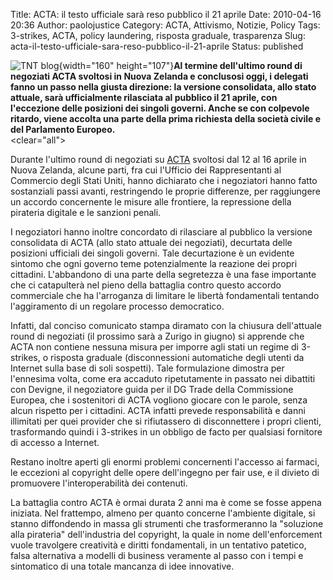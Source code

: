 Title: ACTA: il testo ufficiale sarà reso pubblico il 21 aprile
Date: 2010-04-16 20:36
Author: paolojustice
Category: ACTA, Attivismo, Notizie, Policy
Tags: 3-strikes, ACTA, policy laundering, risposta graduale, trasparenza
Slug: acta-il-testo-ufficiale-sara-reso-pubblico-il-21-aprile
Status: published

![TNT blog](http://blog.tntvillage.scambioetico.org/wp-content/uploads/2010/01/noalacta.jpg){width="160" height="107"}**Al termine dell'ultimo round di negoziati ACTA svoltosi in Nuova Zelanda e conclusosi oggi, i delegati fanno un passo nella giusta direzione: la versione consolidata, allo stato attuale, sarà ufficialmente rilasciata al pubblico il 21 aprile, con l'eccezione delle posizioni dei singoli governi. Anche se con colpevole ritardo, viene accolta una parte della prima richiesta della società civile e del Parlamento Europeo.**  
<clear="all">  
**<!--more-->**

Durante l'ultimo round di negoziati su [ACTA](http://blog.tntvillage.scambioetico.org/?p=5435) svoltosi dal 12 al 16 aprile in Nuova Zelanda, alcune parti, fra cui l'Ufficio dei Rappresentanti al Commercio degli Stati Uniti, hanno dichiarato che i negoziatori hanno fatto sostanziali passi avanti, restringendo le proprie differenze, per raggiungere un accordo concernente le misure alle frontiere, la repressione della pirateria digitale e le sanzioni penali.

I negoziatori hanno inoltre concordato di rilasciare al pubblico la versione consolidata di ACTA (allo stato attuale dei negoziati), decurtata delle posizioni ufficiali dei singoli governi. Tale decurtazione è un evidente sintomo che ogni governo teme potenzialmente la reazione dei propri cittadini. L'abbandono di una parte della segretezza è una fase importante che ci catapulterà nel pieno della battaglia contro questo accordo commerciale che ha l'arroganza di limitare le libertà fondamentali tentando l'aggiramento di un regolare processo democratico.

Infatti, dal conciso comunicato stampa diramato con la chiusura dell'attuale round di negoziati (il prossimo sarà a Zurigo in giugno) si apprende che ACTA non contiene nessuna misura per imporre agli stati un regime di 3-strikes, o risposta graduale (disconnessioni automatiche degli utenti da Internet sulla base di soli sospetti). Tale formulazione dimostra per l'ennesima volta, come era accaduto ripetutamente in passato nei dibattiti con Devigne, il negoziatore guida per il DG Trade della Commissione Europea, che i sostenitori di ACTA vogliono giocare con le parole, senza alcun rispetto per i cittadini. ACTA infatti prevede responsabilità e danni illimitati per quei provider che si rifiutassero di disconnettere i propri clienti, trasformando quindi i 3-strikes in un obbligo de facto per qualsiasi fornitore di accesso a Internet.

Restano inoltre aperti gli enormi problemi concernenti l'accesso ai farmaci, le eccezioni al copyright delle opere dell'ingegno per fair use, e il divieto di promuovere l'interoperabilità dei contenuti.

La battaglia contro ACTA è ormai durata 2 anni ma è come se fosse appena iniziata. Nel frattempo, almeno per quanto concerne l'ambiente digitale, si stanno diffondendo in massa gli strumenti che trasformeranno la "soluzione alla pirateria" dell'industria del copyright, la quale in nome dell'enforcement vuole travolgere creatività e diritti fondamentali, in un tentativo patetico, falsa alternativa a modelli di business veramente al passo con i tempi e sintomatico di una totale mancanza di idee innovative.
